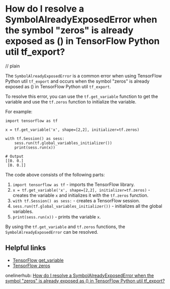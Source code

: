 # How do I resolve a SymbolAlreadyExposedError when the symbol "zeros" is already exposed as () in TensorFlow Python util tf_export?
// plain

The `SymbolAlreadyExposedError` is a common error when using TensorFlow Python util `tf_export` and occurs when the symbol "zeros" is already exposed as () in TensorFlow Python util `tf_export`.

To resolve this error, you can use the `tf.get_variable` function to get the variable and use the `tf.zeros` function to initialize the variable.

For example:

```
import tensorflow as tf

x = tf.get_variable('x', shape=[2,2], initializer=tf.zeros)

with tf.Session() as sess:
    sess.run(tf.global_variables_initializer())
    print(sess.run(x))

# Output
[[0. 0.]
 [0. 0.]]
```

The code above consists of the following parts:

1. `import tensorflow as tf` - imports the TensorFlow library.
2. `x = tf.get_variable('x', shape=[2,2], initializer=tf.zeros)` - creates the variable `x` and initializes it with the `tf.zeros` function.
3. `with tf.Session() as sess:` - creates a TensorFlow session.
4. `sess.run(tf.global_variables_initializer())` - initializes all the global variables.
5. `print(sess.run(x))` - prints the variable `x`.

By using the `tf.get_variable` and `tf.zeros` functions, the `SymbolAlreadyExposedError` can be resolved.

## Helpful links

- [TensorFlow get_variable](https://www.tensorflow.org/api_docs/python/tf/get_variable)
- [TensorFlow zeros](https://www.tensorflow.org/api_docs/python/tf/zeros)

onelinerhub: [How do I resolve a SymbolAlreadyExposedError when the symbol "zeros" is already exposed as () in TensorFlow Python util tf_export?](https://onelinerhub.com/python-tensorflow/how-do-i-resolve-a-symbolalreadyexposederror-when-the-symbol--zeros--is-already-exposed-as----in-tensorflow-python-util-tf-export)